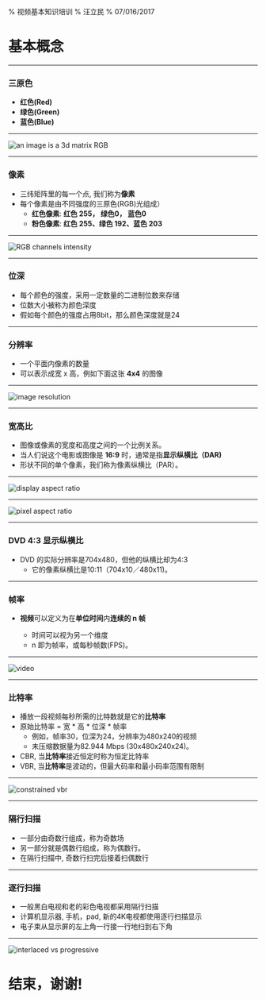 % 视频基本知识培训
% 汪立民
% 07/016/2017

# 基本概念 

------

### 三原色

* **红色(Red)**
* **绿色(Green)**
* **蓝色(Blue)**

-----

![an image is a 3d matrix RGB](/i/image_3d_matrix_rgb.png "An image is a 3D matrix")

-----

### 像素

* 三纬矩阵里的每一个点, 我们称为**像素**
* 每个像素是由不同强度的三原色(RGB)光组成）
    - **红色像素**: **红色 255， 绿色0， 蓝色0**
    - **粉色像素**: **红色 255、绿色 192、蓝色 203**

-----

![RGB channels intensity](/i/rgb_channels_intensity.png "RGB channels intensity")

------


### 位深

* 每个颜色的强度，采用一定数量的二进制位数来存储
* 位数大小被称为颜色深度
* 假如每个颜色的强度占用8bit，那么颜色深度就是24

--------

### 分辨率

* 一个平面内像素的数量
* 可以表示成宽 x 高，例如下面这张 **4x4** 的图像

------

![image resolution](/i/resolution.png "image resolution")

-----

### 宽高比

* 图像或像素的宽度和高度之间的一个比例关系。
* 当人们说这个电影或图像是 **16:9** 时，通常是指**显示纵横比（DAR)**
* 形状不同的单个像素，我们称为像素纵横比（PAR）。

------

![display aspect ratio](/i/DAR.png "display aspect ratio")


------

![pixel aspect ratio](/i/PAR.png "pixel aspect ratio")


------


### DVD 4:3 显示纵横比 

* DVD 的实际分辨率是704x480，但他的纵横比却为4:3
  - 它的像素纵横比是10:11（704x10／480x11)。

-------

### 帧率

* **视频**可以定义为在**单位时间**内**连续的 n 帧**

   - 时间可以视为另一个维度
   - n 即为帧率，或每秒帧数(FPS)。

------

![video](/i/video.png "video")


-----

### 比特率

* 播放一段视频每秒所需的比特数就是它的**比特率**
*  原始比特率 = 宽 * 高 * 位深 * 帧率 
    - 例如，帧率30，位深为24，分辨率为480x240的视频 
    - 未压缩数据量为82.944 Mbps (30x480x240x24)。
* CBR, 当**比特率**接近恒定时称为恒定比特率
* VBR, 当**比特率**是波动的，但最大码率和最小码率范围有限制

------

![constrained vbr](/i/vbr.png "constrained vbr")


------

### 隔行扫描 

* 一部分由奇数行组成，称为奇数场
* 另一部分就是偶数行组成，称为偶数行。
* 在隔行扫描中, 奇数行扫完后接着扫偶数行

-------

### 逐行扫描

* 一般黑白电视和老的彩色电视都采用隔行扫描
* 计算机显示器, 手机，pad, 新的4K电视都使用逐行扫描显示
* 电子束从显示屏的左上角一行接一行地扫到右下角


------

![interlaced vs progressive](/i/interlaced_vs_progressive.png "interlaced vs progressive")


# 结束，谢谢!
